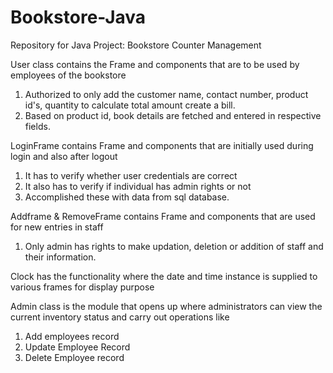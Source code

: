 # Bookstore-Java
Repository for Java Project:
Bookstore Counter Management

User class contains the Frame and components that are to be used by employees of the bookstore
1) Authorized to only add the customer name, contact number, product id's, quantity to calculate total amount create a bill.
2) Based on product id, book details are fetched and entered in respective fields.


LoginFrame contains Frame and components that are initially used during login and also after logout
1) It has to verify whether user credentials are correct
2) It also has to verify if individual has admin rights or not
3) Accomplished these with data from sql database.

Addframe & RemoveFrame contains Frame and components that are used for new entries in staff
1) Only admin has rights to make updation, deletion or addition of staff and their information.

Clock has the functionality where the date and time instance is supplied to various frames for display purpose

Admin class is the module that opens up where administrators can view the current inventory status and carry out operations like
1) Add employees record
2) Update Employee Record
3) Delete Employee record

